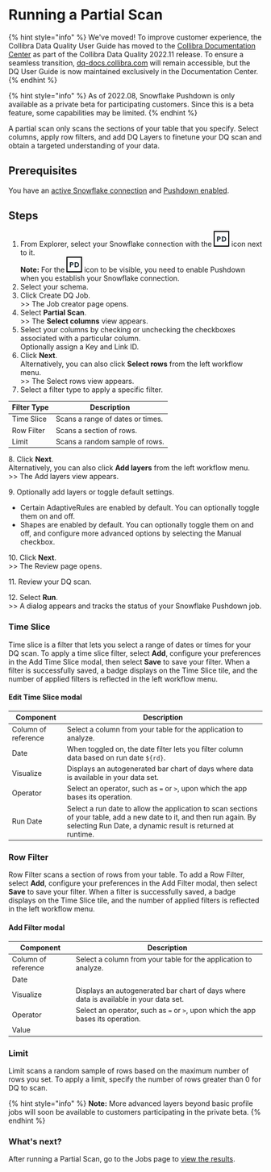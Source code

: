 # Running a Partial Scan

{% hint style="info" %}
We've moved! To improve customer experience, the Collibra Data Quality User Guide has moved to the [Collibra Documentation Center](https://productresources.collibra.com/docs/collibra/latest/Content/DataQuality/DQCoreComponents/Running%20a%20Partial%20Scan.htm) as part of the Collibra Data Quality 2022.11 release. To ensure a seamless transition, [dq-docs.collibra.com](http://dq-docs.collibra.com/) will remain accessible, but the DQ User Guide is now maintained exclusively in the Documentation Center.
{% endhint %}

{% hint style="info" %}
As of 2022.08, Snowflake Pushdown is only available as a private beta for participating customers. Since this is a beta feature, some capabilities may be limited.&#x20;
{% endhint %}

A partial scan only scans the sections of your table that you specify. Select columns, apply row filters, and add DQ Layers to finetune your DQ scan and obtain a targeted understanding of your data.&#x20;

## Prerequisites

You have an [active Snowflake connection](../../../../../connecting-to-dbs-in-owl-web/supported-drivers/connectivity-to-snowflake.md) and [Pushdown enabled](../../../../../connecting-to-dbs-in-owl-web/supported-drivers/connectivity-to-snowflake.md).

## Steps

1. From Explorer, select your Snowflake connection with the ![](../../../../../.gitbook/assets/dq-pushdown-icon.png) icon next to it.\
   **Note:** For the ![](../../../../../.gitbook/assets/dq-pushdown-icon.png) icon to be visible, you need to enable Pushdown when you establish your Snowflake connection.
2. Select your schema.
3. Click Create DQ Job.\
   \>> The Job creator page opens.
4. Select **Partial Scan**.\
   \>> The **Select columns** view appears.
5. Select your columns by checking or unchecking the checkboxes associated with a particular column. \
   Optionally assign a Key and Link ID.&#x20;
6. Click **Next**. \
   Alternatively, you can also click **Select rows** from the left workflow menu.\
   \>> The Select rows view appears.
7. Select a filter type to apply a specific filter.&#x20;

| Filter Type | Description                      |
| ----------- | -------------------------------- |
| Time Slice  | Scans a range of dates or times. |
| Row Filter  | Scans a section of rows.         |
| Limit       | Scans a random sample of rows.   |

8\. Click **Next**. \
&#x20;   Alternatively, you can also click **Add layers** from the left workflow menu.\
&#x20;   \>> The Add layers view appears.

9\. Optionally add layers or toggle default settings.&#x20;

* Certain AdaptiveRules are enabled by default. You can optionally toggle them on and off.
* Shapes are enabled by default. You can optionally toggle them on and off, and configure more advanced options by selecting the Manual checkbox.&#x20;

10\. Click **Next**.\
&#x20;     \>> The Review page opens.

11\. Review your DQ scan.&#x20;

12\. Select **Run**.\
&#x20;     \>> A dialog appears and tracks the status of your Snowflake Pushdown job.

### Time Slice

Time slice is a filter that lets you select a range of dates or times for your DQ scan. To apply a time slice filter, select **Add**, configure your preferences in the Add Time Slice modal, then select **Save** to save your filter. When a filter is successfully saved, a badge displays on the Time Slice tile, and the number of applied filters is reflected in the left workflow menu.&#x20;

#### Edit Time Slice modal

| Component           | Description                                                                                                                                                                           |
| ------------------- | ------------------------------------------------------------------------------------------------------------------------------------------------------------------------------------- |
| Column of reference | Select a column from your table for the application to analyze.                                                                                                                       |
| Date                | When toggled on, the date filter lets you filter column data based on run date `${rd}`.                                                                                               |
| Visualize           | Displays an autogenerated bar chart of days where data is available in your data set.                                                                                                 |
| Operator            | Select an operator, such as `=` or `>`, upon which the app bases its operation.                                                                                                       |
| Run Date            | Select a run date to allow the application to scan sections of your table, add a new date to it, and then run again. By selecting Run Date, a dynamic result is returned at runtime.  |

### Row Filter

Row Filter scans a section of rows from your table. To add a Row Filter, select **Add**, configure your preferences in the Add Filter modal, then select **Save** to save your filter. When a filter is successfully saved, a badge displays on the Time Slice tile, and the number of applied filters is reflected in the left workflow menu.&#x20;

#### Add Filter modal

| Component           | Description                                                                           |
| ------------------- | ------------------------------------------------------------------------------------- |
| Column of reference | Select a column from your table for the application to analyze.                       |
| Date                |                                                                                       |
| Visualize           | Displays an autogenerated bar chart of days where data is available in your data set. |
| Operator            | Select an operator, such as `=` or `>`, upon which the app bases its operation.       |
| Value               |                                                                                       |

### Limit

Limit scans a random sample of rows based on the maximum number of rows you set. To apply a limit, specify the number of rows greater than 0 for DQ to scan.&#x20;

{% hint style="info" %}
**Note:** More advanced layers beyond basic profile jobs will soon be available to customers participating in the private beta.
{% endhint %}

### What's next?

After running a Partial Scan, go to the Jobs page to [view the results](../../../../profile.md#view-the-results).
